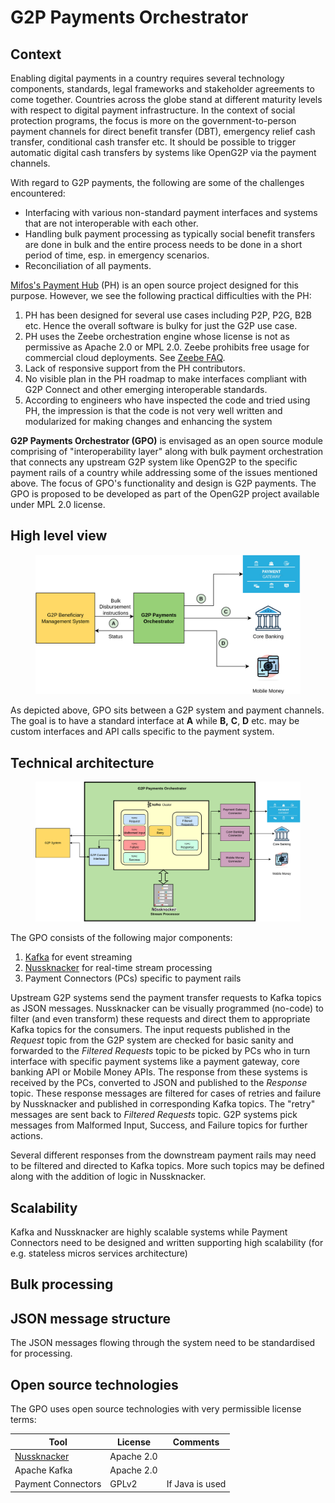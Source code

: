 # G2P Payments Orchestrator

## Context

Enabling digital payments in a country requires several technology components, standards, legal frameworks and stakeholder agreements to come together. Countries across the globe stand at different maturity levels with respect to digital payment infrastructure. In the context of social protection programs, the focus is more on the government-to-person payment channels for direct benefit transfer (DBT), emergency relief cash transfer, conditional cash transfer etc. It should be possible to trigger automatic digital cash transfers by systems like OpenG2P via the payment channels.

With regard to G2P payments, the following are some of the challenges encountered:

* Interfacing with various non-standard payment interfaces and systems that are not interoperable with each other.&#x20;
* Handling bulk payment processing as typically social benefit transfers are done in bulk and the entire process needs to be done in a short period of time, esp. in emergency scenarios.
* Reconciliation of all payments.

[Mifos's Payment Hub](https://payments.mifos.org/) (PH) is an open source project designed for this purpose. However, we see the following practical difficulties with the PH:

1. PH has been designed for several use cases including P2P, P2G, B2B etc. Hence the overall software is bulky for just the G2P use case.
2. PH uses the Zeebe orchestration engine whose license is not as permissive as Apache 2.0 or MPL 2.0. Zeebe prohibits free usage for commercial cloud deployments. See [Zeebe FAQ](https://camunda.com/legal/terms/cloud-terms-and-conditions/zeebe-license-overview-and-faq/).
3. Lack of responsive support from the PH contributors.
4. No visible plan in the PH roadmap to make interfaces compliant with G2P Connect and other emerging interoperable standards.
5. According to engineers who have inspected the code and tried using PH, the impression is that the code is not very well written and modularized for making changes and enhancing the system

**G2P Payments Orchestrator (GPO)** is envisaged as an open source module comprising of "interoperability layer" along with bulk payment orchestration that connects any upstream G2P system like OpenG2P to the specific payment rails of a country while addressing some of the issues mentioned above. The focus of GPO's functionality and design is G2P payments. The GPO is proposed to be developed as part of the OpenG2P project available under MPL 2.0 license.

## High level view

<figure><img src="https://github.com/OpenG2P/openg2p-documentation/raw/develop/.gitbook/assets/g2p-payments-orchestrator.png" alt=""><figcaption></figcaption></figure>

As depicted above, GPO sits between a G2P system and payment channels. The goal is to have a standard interface at **A** while **B,** **C**, **D** etc. may be custom interfaces and API calls specific to the payment system.&#x20;

## Technical architecture

<figure><img src="https://github.com/OpenG2P/openg2p-documentation/raw/develop/.gitbook/assets/gpo-tech-architecture.png" alt=""><figcaption></figcaption></figure>

The GPO consists of the following major components:

1. [Kafka](https://kafka.apache.org/) for event streaming
2. [Nussknacker](https://github.com/TouK/nussknacker) for real-time stream processing
3. Payment Connectors (PCs) specific to payment rails

Upstream G2P systems send the payment transfer requests to Kafka topics as JSON messages. Nussknacker can be visually programmed (no-code) to filter (and even transform) these requests and direct them to appropriate Kafka topics for the consumers. The input requests published in the _Request_ topic from the G2P system are checked for basic sanity and forwarded to the _Filtered Requests_ topic to be picked by PCs who in turn interface with specific payment systems like a payment gateway, core banking API or Mobile Money APIs. The response from these systems is received by the PCs, converted to JSON and published to the _Response_ topic. These response messages are filtered for cases of retries and failure by Nussknacker and published in corresponding Kafka topics. The "retry" messages are sent back to _Filtered Requests_ topic. G2P systems pick messages from Malformed Input, Success, and Failure topics for further actions.

Several different responses from the downstream payment rails may need to be filtered and directed to Kafka topics. More such topics may be defined along with the addition of logic in Nussknacker.

## Scalability&#x20;

Kafka and Nussknacker are highly scalable systems while Payment Connectors need to be designed and written supporting high scalability (for e.g. stateless micros services architecture)

## Bulk processing

## JSON message structure

The JSON messages flowing through the system need to be standardised for processing.&#x20;

## Open source technologies

The GPO uses open source technologies with very permissible license terms:

| Tool                                               | License    | Comments        |
| -------------------------------------------------- | ---------- | --------------- |
| [Nussknacker](https://github.com/TouK/nussknacker) | Apache 2.0 |                 |
| Apache Kafka                                       | Apache 2.0 |                 |
| Payment Connectors                                 | GPLv2      | If Java is used |
